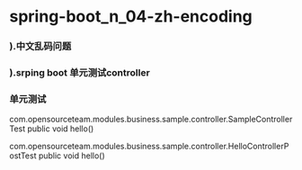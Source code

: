 # spring-boot_n_04-zh-encoding

### ).中文乱码问题
### ).srping boot 单元测试controller
### 单元测试

com.opensourceteam.modules.business.sample.controller.SampleControllerTest
public void hello()

com.opensourceteam.modules.business.sample.controller.HelloControllerPostTest
public void hello()
